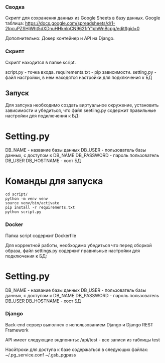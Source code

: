### Сводка

Скрипт для сохранения данных из Google Sheets в базу данных.
Google таблица: https://docs.google.com/spreadsheets/d/1-2IpcuPZSHjWht5dXDnuHHknlpCN9621rY1phWnBcpg/edit#gid=0

Дополнительно: Докер контейнер и API на Django.


### Скрипт

Скрипт находится в папке script. 

script.py - точка входа.
requirements.txt - pip зависимости.
setting.py - файл настройки, в нем находятся настройки для подключения к БД

## Запуск

Для запсука необходимо создать виртуальное окружение, установить зависимости и убедиться,
что файл seetiing.py содержит правильные настройки для подключения к БД:

# Setting.py

 DB_NAME - название базы данных
 DB_USER - пользователь базы данных, с доступом к DB_NAME
 DB_PASSWORD - пароль пользователь DB_USER
 DB_HOSTNAME - хост БД

# Команды для запуска

    cd script/
    python -m venv venv
    source venv/bin/activate
    pip install -r requirements.txt
    python script.py

### Docker

Папка script содержит Dockerfile

Для корректной работы, необходимо убедиться что перед сборкой образа, файл settings.py
содержит правильные настройки для подключения к БД:

# Setting.py

 DB_NAME - название базы данных
 DB_USER - пользователь базы данных, с доступом к DB_NAME
 DB_PASSWORD - пароль пользователь DB_USER
 DB_HOSTNAME - хост БД

 ### Django

 Back-end сервер выполнен с использованием Django и Django REST Framework

 API имеет следующие эндпоинты:
   /api/test - все записи из таблицы test
 
 Насйтроки для доступа к базе содержаться в следующих файлах:
 ~/.pg_service.conf
 ~/.gsb_pgpass


